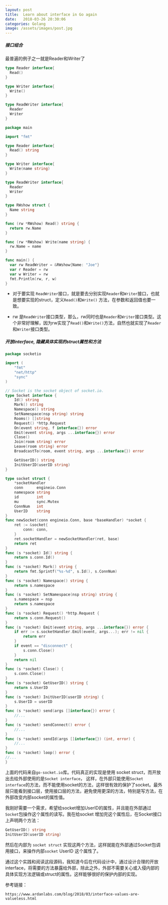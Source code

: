```yaml
---
layout: post
title:  Learn about interface in Go again
date:   2018-03-26 20:30:06
categories: Golang
image: /assets/images/post.jpg
---
```


##### 接口组合

最普遍的例子之一就是Reader和Writer了

```go
type Reader interface{
  Read()
}

type Writer interface{
  Write()
}

type ReadWriter interface{
  Reader
  Writer
}
```

```go
package main

import "fmt"

type Reader interface{
  Read() string
}

type Writer interface{
  Write(name string)
}

type ReadWriter interface{
  Reader
  Writer
}

type RWshow struct {
  Name string
}

func (rw *RWshow) Read() string {
  return rw.Name
}

func (rw *RWshow) Write(name string) {
  rw.Name = name
}

func main() {
  var rw ReadWriter = &RWshow{Name: "Joe"}
  var r Reader = rw
  var w Writer = rw
  fmt.Println(rw, r, w)
}

```

+ 对于要实现 `ReadWriter`接口，就是要去分别实现`Reader`和`Writer`接口，也就是想要实现的struct，定义`Read()`和`Write()` 方法，在参数和返回值也要一致。

+ rw 是`ReadWriter`接口类型，那么，rw同时也是`Reader`和`Writer`接口类型。这个非常好理解，因为rw实现了`Read()`和`Write()`方法，自然也就实现了`Reader`和`Writer`接口类型。

##### 开放interface, 隐藏具体实现的struct属性和方法

```go
package socketio

import (
	"fmt"
	"net/http"
	"sync"
)

// Socket is the socket object of socket.io.
type Socket interface {
	Id() string
	Mark() string
	Namespace() string
	SetNamespace(nsp string) string
	Rooms() []string
	Request() *http.Request
	On(event string, f interface{}) error
	Emit(event string, args ...interface{}) error
	Close()
	Join(room string) error
	Leave(room string) error
	BroadcastTo(room, event string, args ...interface{}) error

	GetUserID() string
	InitUserID(userID string)
}

type socket struct {
	*socketHandler
	conn      engineio.Conn
	namespace string
	id        int
	mu        sync.Mutex
	ConnNum   int
	UserID    string
}
func newSocket(conn engineio.Conn, base *baseHandler) *socket {
	ret := &socket{
		conn: conn,
	}
	ret.socketHandler = newSocketHandler(ret, base)
	return ret
}
func (s *socket) Id() string {
	return s.conn.Id()
}
func (s *socket) Mark() string {
	return fmt.Sprintf("%s-%d", s.Id(), s.ConnNum)
}
func (s *socket) Namespace() string {
	return s.namespace
}
func (s *socket) SetNamespace(nsp string) string {
	s.namespace = nsp
	return s.namespace
}
func (s *socket) Request() *http.Request {
	return s.conn.Request()
}
func (s *socket) Emit(event string, args ...interface{}) error {
	if err := s.socketHandler.Emit(event, args...); err != nil {
		return err
	}
	if event == "disconnect" {
		s.conn.Close()
	}
	return nil
}
func (s *socket) Close() {
	s.conn.Close()
}
func (s *socket) GetUserID() string {
	return s.UserID
}
func (s *socket) InitUserID(userID string) {
	s.UserID = userID
}
func (s *socket) send(args []interface{}) error {
	//...
}
func (s *socket) sendConnect() error {
	//...
}
func (s *socket) sendId(args []interface{}) (int, error) {
	//...
}
func (s *socket) loop() error {
//...	 
}
```
上面的代码来自`go-socket.io`库。代码真正的实现是使用 socket struct，而开放出去给外部使用的是`Socket interface`， 这样，在外部只能使用`Socket interface`的方法，而不能使用socket的方法，这样很有效的保护了socket。最外层只能看到接口层，使用接口层的方法，避免使用更深的方法，特别是写方法，在外部改变内部socket的属性值。

我刚好需要一个需求，希望给socket增加UserID的属性，并且能在外部通过`Socket`包操作这个属性的读写。我在给socket 增加完这个属性后，在Socket接口上声明两个方法：

```go
GetUserID() string
InitUserID(userID string)
```

然后在内部为 `socket struct` 实现这两个方法，这样就能在外部通过Socket包调用接口，来操作内部`socket` UserID 这个属性了。

通过这个实践和阅读这段源码，我知道今后在代码设计中，通过设计合理的开放interface，将需要的方法暴露给外部，除此之外，外部不需要关心或入侵内部的具体实现方法逻辑或struct的属性。这样能够很好的保护内部的实现。

参考链接：

```
https://www.ardanlabs.com/blog/2018/03/interface-values-are-valueless.html
```
